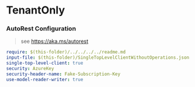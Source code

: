 # TenantOnly
### AutoRest Configuration
> see https://aka.ms/autorest

```yaml
require: $(this-folder)/../../../../readme.md
input-file: $(this-folder)/SingleTopLevelClientWithoutOperations.json
single-top-level-client: true
security: AzureKey
security-header-name: Fake-Subscription-Key
use-model-reader-writer: true
```